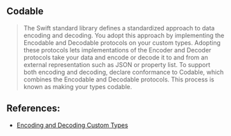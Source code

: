 ## Codable

> The Swift standard library defines a standardized approach to data encoding and decoding. You adopt this approach by implementing the Encodable and Decodable protocols on your custom types. Adopting these protocols lets implementations of the Encoder and Decoder protocols take your data and encode or decode it to and from an external representation such as JSON or property list. To support both encoding and decoding, declare conformance to Codable, which combines the Encodable and Decodable protocols. This process is known as making your types codable.

## References:

- [Encoding and Decoding Custom Types](https://developer.apple.com/documentation/foundation/archives_and_serialization/encoding_and_decoding_custom_types)
